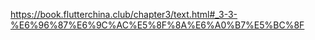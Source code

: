https://book.flutterchina.club/chapter3/text.html#_3-3-%E6%96%87%E6%9C%AC%E5%8F%8A%E6%A0%B7%E5%BC%8F